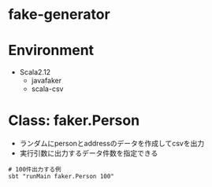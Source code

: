 # fake-generator

# Environment

- Scala2.12
  - javafaker
  - scala-csv

# Class: faker.Person

- ランダムにpersonとaddressのデータを作成してcsvを出力
- 実行引数に出力するデータ件数を指定できる

```sbtshell
# 100件出力する例
sbt "runMain faker.Person 100" 
```

